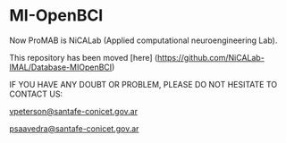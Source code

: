 # MI-OpenBCI

Now ProMAB is NiCALab (Applied computational neuroengineering Lab).

This repository has been moved [here] (https://github.com/NiCALab-IMAL/Database-MIOpenBCI)


IF YOU HAVE ANY DOUBT OR PROBLEM, PLEASE DO NOT HESITATE TO CONTACT US:

vpeterson@santafe-conicet.gov.ar

psaavedra@santafe-conicet.gov.ar
